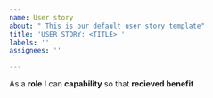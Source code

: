 ```yaml
---
name: User story
about: " This is our default user story template"
title: 'USER STORY: <TITLE> '
labels: ''
assignees: ''

---
```


As a **role** I can **capability** so that **recieved benefit**
